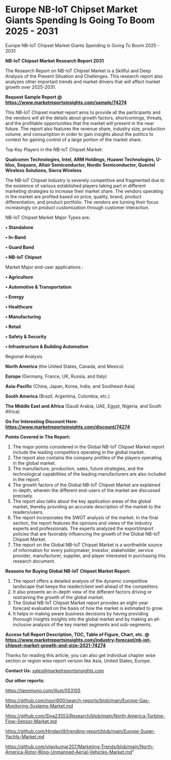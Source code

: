 # Europe NB-IoT Chipset Market Giants Spending Is Going To Boom 2025 - 2031
Europe NB-IoT Chipset Market Giants Spending Is Going To Boom 2025 - 2031

<strong>NB-IoT Chipset Market Research Report 2031</strong>

The Research Report on NB-IoT Chipset Market is a Skillful and Deep Analysis of the Present Situation and Challenges. This research report also analyzes other important trends and market drivers that will affect market growth over 2025-2031.

<strong>Request Sample Report @ <a href=https://www.marketreportsinsights.com/sample/74274>https://www.marketreportsinsights.com/sample/74274</a></strong>

This NB-IoT Chipset market report aims to provide all the participants and the vendors will all the details about growth factors, shortcomings, threats, and the profitable opportunities that the market will present in the near future. The report also features the revenue share, industry size, production volume, and consumption in order to gain insights about the politics to contest for gaining control of a large portion of the market share.

Top Key Players in the NB-IoT Chipset Market:

<strong>Qualcomm Technologies, Intel, ARM Holdings, Huawei Technologies, U-blox, Sequans, Altair Semiconductor, Nordic Semiconductor, Quectel Wireless Solutions, Sierra Wireless</strong>

The NB-IoT Chipset Industry is severely competitive and fragmented due to the existence of various established players taking part in different marketing strategies to increase their market share. The vendors operating in the market are profiled based on price, quality, brand, product differentiation, and product portfolio. The vendors are turning their focus increasingly on product customization through customer interaction.

NB-IoT Chipset Market Major Types are:

<strong>• Standalone

• In-Band

• Guard Band

• NB-IoT Chipset</strong>

Market Major end-user applications :

<strong>• Agriculture

• Automotive & Transportation

• Energy

• Healthcare

• Manufacturing

• Retail

• Safety & Security

• Infrastructure & Building Automation</strong>

Regional Analysis

</u><strong><b>North America</b></strong> (the United States, Canada, and Mexico)

<strong><b>Europe </b></strong>(Germany, France, UK, Russia, and Italy)

<strong><b>Asia-Pacific</b></strong> (China, Japan, Korea, India, and Southeast Asia)

<strong><b>South America</b></strong> (Brazil, Argentina, Colombia, etc.)

<strong><b>The Middle East and Africa</b></strong> (Saudi Arabia, UAE, Egypt, Nigeria, and South Africa)

<strong>Go For Interesting Discount Here: <a href=https://www.marketreportsinsights.com/discount/74274>https://www.marketreportsinsights.com/discount/74274</a></strong>

<strong>Points Covered in The Report:</strong>
<ol>
  <li>The major points considered in the Global NB-IoT Chipset Market report include the leading competitors operating in the global market.</li>
  <li>The report also contains the company profiles of the players operating in the global market.</li>
  <li>The manufacture, production, sales, future strategies, and the technological capabilities of the leading manufacturers are also included in the report.</li>
  <li>The growth factors of the Global NB-IoT Chipset Market are explained in-depth, wherein the different end-users of the market are discussed precisely.</li>
  <li>The report also talks about the key application areas of the global market, thereby providing an accurate description of the market to the readers/users.</li>
  <li>The report incorporates the SWOT analysis of the market. In the final section, the report features the opinions and views of the industry experts and professionals. The experts analyzed the export/import policies that are favorably influencing the growth of the Global NB-IoT Chipset Market.</li>
  <li>The report on the Global NB-IoT Chipset Market is a worthwhile source of information for every policymaker, investor, stakeholder, service provider, manufacturer, supplier, and player interested in purchasing this research document.</li>
</ol>
<strong>Reasons for Buying Global NB-IoT Chipset Market Report:</strong>

<ol>
  <li>The report offers a detailed analysis of the dynamic competitive landscape that keeps the reader/client well ahead of the competitors.</li>
  <li>It also presents an in-depth view of the different factors driving or restraining the growth of the global market.</li>
  <li>The Global NB-IoT Chipset Market report provides an eight-year forecast evaluated on the basis of how the market is estimated to grow.</li>
  <li>It helps in making aware business decisions by having providing thorough insights insights into the global market and by making an all-inclusive analysis of the key market segments and sub-segments.</li>
</ol>
<strong>Access full Report Description, TOC, Table of Figure, Chart, etc. @ <a href=https://www.marketreportsinsights.com/industry-forecast/nb-iot-chipset-market-growth-and-size-2021-74274>https://www.marketreportsinsights.com/industry-forecast/nb-iot-chipset-market-growth-and-size-2021-74274</a></strong>


Thanks for reading this article; you can also get individual chapter wise section or region wise report version like Asia, United States, Europe.

<strong>Contact Us:</strong>
sales@marketreportsinsights.com

<strong>Our other reports:</strong>

<a href=https://tanomuno.com/illust/553105>https://tanomuno.com/illust/553105</a>

<a href=https://github.com/noori900/search-reports/blob/main/Europe-Gas-Monitoring-Systems-Market.md>https://github.com/noori900/search-reports/blob/main/Europe-Gas-Monitoring-Systems-Market.md</a>

<a href=https://github.com/Siya23553/Research/blob/main/North-America-Turbine-Flow-Sensor-Market.md>https://github.com/Siya23553/Research/blob/main/North-America-Turbine-Flow-Sensor-Market.md</a>

<a href=https://github.com/Hindavii9/trending-report/blob/main/Europe-Super-Yachts-Market.md>https://github.com/Hindavii9/trending-report/blob/main/Europe-Super-Yachts-Market.md</a>

<a href=https://github.com/vijaykumar207/Marketing-Trends/blob/main/North-America-Rotor-Wing-Unmanned-Aerial-Vehicles-Market.md>https://github.com/vijaykumar207/Marketing-Trends/blob/main/North-America-Rotor-Wing-Unmanned-Aerial-Vehicles-Market.md</a>"
